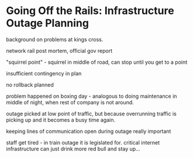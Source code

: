 # Going Off the Rails: Infrastructure Outage Planning

background on problems at kings cross.

network rail post mortem, official gov report

"squirrel point" - squirrel in middle of road, can stop until you get to a point

insufficient contingency in plan

no rollback planned

problem happened on boxing day - analogous to doing maintenance in middle of
night, when rest of company is not around.

outage picked at low point of traffic, but because overrunning traffic is
picking up and it becomes a busy time again.

keeping lines of communication open during outage really important

staff get tired - in train outage it is legislated for. critical internet
infrastructure can just drink more red bull and stay up...
